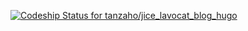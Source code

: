 [ ![Codeship Status for tanzaho/jice_lavocat_blog_hugo](https://codeship.com/projects/88507000-fb0f-0132-88a3-56a30f6b7674/status?branch=master)](https://codeship.com/projects/87058)